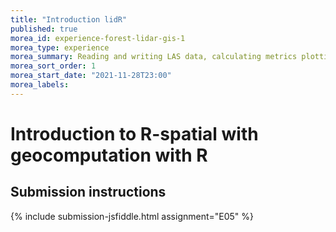 ```yaml
---
title: "Introduction lidR"
published: true
morea_id: experience-forest-lidar-gis-1
morea_type: experience
morea_summary: Reading and writing LAS data, calculating metrics plotting results
morea_sort_order: 1
morea_start_date: "2021-11-28T23:00"
morea_labels:
---
```


# Introduction to R-spatial with geocomputation with R

## Submission instructions

{% include submission-jsfiddle.html assignment="E05" %}

